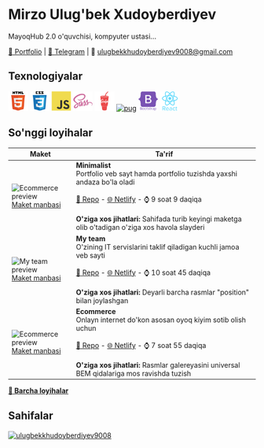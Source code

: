# Mirzo Ulug'bek Xudoyberdiyev

MayoqHub 2.0 o'quvchisi, kompyuter ustasi...

[💼 Portfolio](https://portfolio-selfmade.netlify.app/) | [💬 Telegram](https://t.me/ulugbekkhudoyberdiyev9008) | 📧 ulugbekkhudoyberdiyev9008@gmail.com


## Texnologiyalar

<p align="left">
  <a href="https://www.w3.org/html/" target="_blank" rel="noreferrer"><img src="https://raw.githubusercontent.com/devicons/devicon/master/icons/html5/html5-original-wordmark.svg" alt="html5" width="40" height="40"/></a>
  <a href="https://www.w3schools.com/css/" target="_blank" rel="noreferrer"><img src="https://raw.githubusercontent.com/devicons/devicon/master/icons/css3/css3-original-wordmark.svg" alt="css3" width="40" height="40"/></a>
  <a href="https://developer.mozilla.org/en-US/docs/Web/JavaScript" target="_blank" rel="noreferrer"><img src="https://raw.githubusercontent.com/devicons/devicon/master/icons/javascript/javascript-original.svg" alt="javascript" width="40" height="40"/></a>
  <a href="https://sass-lang.com" target="_blank" rel="noreferrer"><img src="https://raw.githubusercontent.com/devicons/devicon/master/icons/sass/sass-original.svg" alt="sass" width="40" height="40"/></a>
  <a href="https://gulpjs.com" target="_blank" rel="noreferrer"><img src="https://raw.githubusercontent.com/devicons/devicon/master/icons/gulp/gulp-plain.svg" alt="gulp" width="40" height="40"/></a>
  <a href="https://pugjs.org" target="_blank" rel="noreferrer"><img src="https://cdn.worldvectorlogo.com/logos/pug.svg" alt="pug" width="40" height="40"/></a>
  <a href="https://getbootstrap.com" target="_blank" rel="noreferrer"><img src="https://raw.githubusercontent.com/devicons/devicon/master/icons/bootstrap/bootstrap-plain-wordmark.svg" alt="bootstrap" width="40" height="40"/></a>
  <a href="https://reactjs.org/" target="_blank" rel="noreferrer"><img src="https://raw.githubusercontent.com/devicons/devicon/master/icons/react/react-original-wordmark.svg" alt="react" width="40" height="40"/></a>
</p>


## So'nggi loyihalar

| Maket | Ta'rif |
|---|---|
| <img src="https://res.cloudinary.com/dz209s6jk/image/upload/q_auto,w_700/Challenges/zdxcoacbs8uqjynxmuh4.jpg" alt="Ecommerce preview" width="250"/><br>[Maket manbasi](https://www.frontendmentor.io/challenges/minimalist-portfolio-website-LMy-ZRyiE) | **Minimalist** <br>Portfolio veb sayt hamda portfolio tuzishda yaxshi andaza bo'la oladi <br><br> <a href="https://github.com/MIRZOULUGBEK9008/minimalist-selfmade">🧾 Repo</a> - <a href="https://minimalist-selfmade.netlify.app/" target="_blank">🌐 Netlify</a> - ⌚ 9 soat 9 daqiqa<br><br> **O'ziga xos jihatlari:** Sahifada turib keyingi maketga olib o'tadigan o'ziga xos havola slayderi  |
| <img src="https://res.cloudinary.com/dz209s6jk/image/upload/q_auto,w_700/Challenges/vivqu9zlxbcv5mgxdjxq.jpg" alt="My team preview" width="250"/><br>[Maket manbasi](https://www.frontendmentor.io/challenges/myteam-multipage-website-mxlEauvW) | **My team** <br>O'zining IT servislarini taklif qiladigan kuchli jamoa veb sayti <br><br> <a href="https://github.com/MIRZOULUGBEK9008/myteam-selfmade">🧾 Repo</a> - <a href="https://myteam-selfmade.netlify.app/" target="_blank">🌐 Netlify</a> - ⌚ 10 soat 45 daqiqa<br><br> **O'ziga xos jihatlari:** Deyarli barcha rasmlar "position" bilan joylashgan |
| <img src="https://res.cloudinary.com/dz209s6jk/image/upload/q_auto,w_700/Challenges/fhzpdnabrek50hvhftnl.jpg" alt="Ecommerce preview" width="250"/><br>[Maket manbasi](https://www.frontendmentor.io/challenges/myteam-multipage-website-mxlEauvW) | **Ecommerce** <br>Onlayn internet do'kon asosan oyoq kiyim sotib olish uchun <br><br> <a href="https://github.com/MIRZOULUGBEK9008/ecommerce-selfmade">🧾 Repo</a> - <a href="https://ecommerce-selfmade.netlify.app/" target="_blank">🌐 Netlify</a> - ⌚ 7 soat 55 daqiqa<br><br> **O'ziga xos jihatlari:** Rasmlar galereyasini universal BEM qidalariga mos ravishda tuzish |

**<a href="https://portfolio-selfmade.netlify.app/" target="_blank">💼 Barcha loyihalar</a>**


## Sahifalar
<p align="left">
<a href="https://instagram.com/ulugbekkhudoyberdiyev9008" target="blank"><img align="center" src="https://raw.githubusercontent.com/rahuldkjain/github-profile-readme-generator/master/src/images/icons/Social/instagram.svg" alt="ulugbekkhudoyberdiyev9008" height="30" width="40" /></a>
</p>
